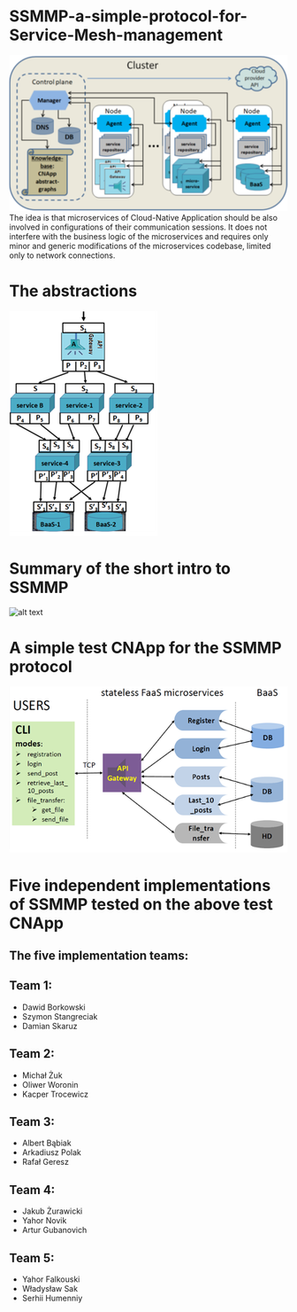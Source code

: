# SSMMP-a-simple-protocol-for-Service-Mesh-management
![alt text](https://github.com/DawidBorkowskiUWS/SSMMP-a-simple-protocol-for-Service-Mesh-management/blob/main/SSMMPClusterImage.png?raw=true?raw=true)
The idea is that microservices of Cloud-Native Application should be also involved in configurations of their communication sessions. It does not interfere with the business logic of the microservices and requires only minor and generic modifications of the microservices codebase, limited only to network connections. 
# The abstractions
![alt text](https://github.com/DawidBorkowskiUWS/SSMMP-a-simple-protocol-for-Service-Mesh-management/blob/main/SSMMPAbstractionImage.png?raw=true?raw=true)
# Summary of the short intro to SSMMP
![alt text](?raw=true)
# A simple test CNApp for the SSMMP protocol
![alt text](https://github.com/DawidBorkowskiUWS/SSMMP-a-simple-protocol-for-Service-Mesh-management/blob/main/SSMMPSimpleTestCNApp.png?raw=true?raw=true)
# Five independent implementations of SSMMP tested on the above test CNApp
## The five implementation teams: 
## Team 1:
  - Dawid Borkowski
  - Szymon Stangreciak 
  - Damian Skaruz
## Team 2:
  - Michał Żuk
  - Oliwer Woronin
  - Kacper Trocewicz
## Team 3:
  - Albert Bąbiak
  - Arkadiusz Polak
  - Rafał Geresz
## Team 4:
  - Jakub Żurawicki
  - Yahor Novik
  - Artur Gubanovich
## Team 5:
  - Yahor Falkouski
  - Władysław Sak
  - Serhii Humenniy
